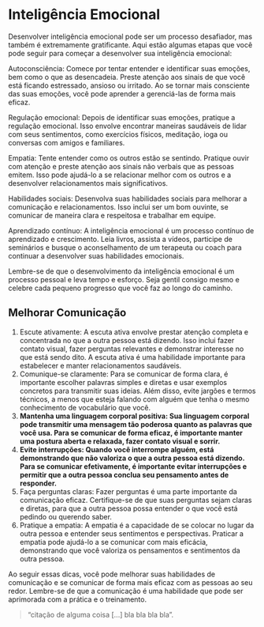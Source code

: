 # Inteligência Emocional

Desenvolver inteligência emocional pode ser um processo desafiador, mas também é extremamente gratificante. Aqui estão algumas etapas que você pode seguir para começar a desenvolver sua inteligência emocional:

Autoconsciência: Comece por tentar entender e identificar suas emoções, bem como o que as desencadeia. Preste atenção aos sinais de que você está ficando estressado, ansioso ou irritado. Ao se tornar mais consciente das suas emoções, você pode aprender a gerenciá-las de forma mais eficaz.

Regulação emocional: Depois de identificar suas emoções, pratique a regulação emocional. Isso envolve encontrar maneiras saudáveis ​​de lidar com seus sentimentos, como exercícios físicos, meditação, ioga ou conversas com amigos e familiares.

Empatia: Tente entender como os outros estão se sentindo. Pratique ouvir com atenção e preste atenção aos sinais não verbais que as pessoas emitem. Isso pode ajudá-lo a se relacionar melhor com os outros e a desenvolver relacionamentos mais significativos.

Habilidades sociais: Desenvolva suas habilidades sociais para melhorar a comunicação e relacionamentos. Isso inclui ser um bom ouvinte, se comunicar de maneira clara e respeitosa e trabalhar em equipe.

Aprendizado contínuo: A inteligência emocional é um processo contínuo de aprendizado e crescimento. Leia livros, assista a vídeos, participe de seminários e busque o aconselhamento de um terapeuta ou coach para continuar a desenvolver suas habilidades emocionais.

Lembre-se de que o desenvolvimento da inteligência emocional é um processo pessoal e leva tempo e esforço. Seja gentil consigo mesmo e celebre cada pequeno progresso que você faz ao longo do caminho.



## Melhorar Comunicação

1. Escute ativamente: A escuta ativa envolve prestar atenção completa e concentrada no que a outra pessoa está dizendo. Isso inclui fazer contato visual, fazer perguntas relevantes e demonstrar interesse no que está sendo dito. A escuta ativa é uma habilidade importante para estabelecer e manter relacionamentos saudáveis.
2. Comunique-se claramente: Para se comunicar de forma clara, é importante escolher palavras simples e diretas e usar exemplos concretos para transmitir suas ideias. Além disso, evite jargões e termos técnicos, a menos que esteja falando com alguém que tenha o mesmo conhecimento de vocabulário que você.
3. **Mantenha uma linguagem corporal positiva: Sua linguagem corporal pode transmitir uma mensagem tão poderosa quanto as palavras que você usa. Para se comunicar de forma eficaz, é importante manter uma postura aberta e relaxada, fazer contato visual e sorrir.**
4. **Evite interrupções: Quando você interrompe alguém, está demonstrando que não valoriza o que a outra pessoa está dizendo. Para se comunicar efetivamente, é importante evitar interrupções e permitir que a outra pessoa conclua seu pensamento antes de responder.**
5. Faça perguntas claras: Fazer perguntas é uma parte importante da comunicação eficaz. Certifique-se de que suas perguntas sejam claras e diretas, para que a outra pessoa possa entender o que você está pedindo ou querendo saber.
6. Pratique a empatia: A empatia é a capacidade de se colocar no lugar da outra pessoa e entender seus sentimentos e perspectivas. Praticar a empatia pode ajudá-lo a se comunicar com mais eficácia, demonstrando que você valoriza os pensamentos e sentimentos da outra pessoa.

Ao seguir essas dicas, você pode melhorar suas habilidades de comunicação e se comunicar de forma mais eficaz com as pessoas ao seu redor. Lembre-se de que a comunicação é uma habilidade que pode ser aprimorada com a prática e o treinamento.
> “citação de alguma coisa [...] bla bla bla bla”.   
